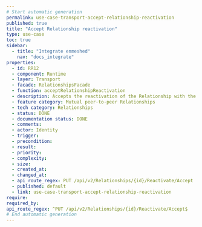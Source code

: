 ```yaml
---
# Start automatic generation
permalink: use-case-transport-accept-relationship-reactivation
published: true
title: "Accept Relationship reactivation"
type: use-case
toc: true
sidebar:
  - title: "Integrate enmeshed"
    nav: "docs_integrate"
properties:
  - id: RR12
  - component: Runtime
  - layer: Transport
  - facade: RelationshipsFacade
  - function: acceptRelationshipReactivation
  - description: Accepts the reactivation of the Relationship with the given `relationshipId`.
  - feature category: Mutual peer-to-peer Relationships
  - tech category: Relationships
  - status: DONE
  - documentation status: DONE
  - comments:
  - actor: Identity
  - trigger:
  - precondition:
  - result:
  - priority:
  - complexity:
  - size:
  - created_at:
  - changed_at:
  - api_route_regex: PUT /api/v2/Relationships/{id}/Reactivate/Accept
  - published: default
  - link: use-case-transport-accept-relationship-reactivation
require:
required_by:
api_route_regex: ^PUT /api/v2/Relationships/{id}/Reactivate/Accept$
# End automatic generation
---
```

